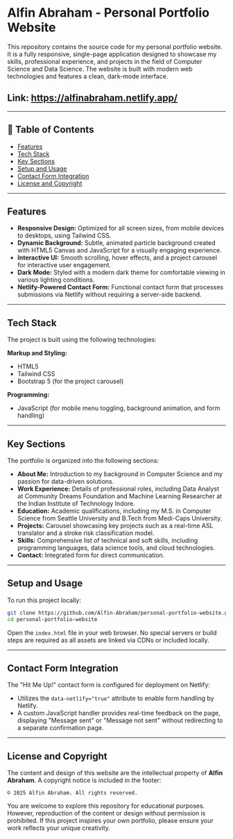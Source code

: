 # Alfin Abraham - Personal Portfolio Website

This repository contains the source code for my personal portfolio website. It is a fully responsive, single-page application designed to showcase my skills, professional experience, and projects in the field of Computer Science and Data Science. The website is built with modern web technologies and features a clean, dark-mode interface.
## Link: https://alfinabraham.netlify.app/
---

## 📑 Table of Contents
- [Features](#features)
- [Tech Stack](#tech-stack)
- [Key Sections](#key-sections)
- [Setup and Usage](#setup-and-usage)
- [Contact Form Integration](#contact-form-integration)
- [License and Copyright](#license-and-copyright)

---

## Features
- **Responsive Design:** Optimized for all screen sizes, from mobile devices to desktops, using Tailwind CSS.
- **Dynamic Background:** Subtle, animated particle background created with HTML5 Canvas and JavaScript for a visually engaging experience.
- **Interactive UI:** Smooth scrolling, hover effects, and a project carousel for interactive user engagement.
- **Dark Mode:** Styled with a modern dark theme for comfortable viewing in various lighting conditions.
- **Netlify-Powered Contact Form:** Functional contact form that processes submissions via Netlify without requiring a server-side backend.

---

## Tech Stack
The project is built using the following technologies:

**Markup and Styling:**
- HTML5
- Tailwind CSS
- Bootstrap 5 (for the project carousel)

**Programming:**
- JavaScript (for mobile menu toggling, background animation, and form handling)

---

## Key Sections
The portfolio is organized into the following sections:

- **About Me:** Introduction to my background in Computer Science and my passion for data-driven solutions.
- **Work Experience:** Details of professional roles, including Data Analyst at Community Dreams Foundation and Machine Learning Researcher at the Indian Institute of Technology Indore.
- **Education:** Academic qualifications, including my M.S. in Computer Science from Seattle University and B.Tech from Medi-Caps University.
- **Projects:** Carousel showcasing key projects such as a real-time ASL translator and a stroke risk classification model.
- **Skills:** Comprehensive list of technical and soft skills, including programming languages, data science tools, and cloud technologies.
- **Contact:** Integrated form for direct communication.

---

## Setup and Usage
To run this project locally:

```bash
git clone https://github.com/Alfin-Abraham/personal-portfolio-website.git
cd personal-portfolio-website
```

Open the `index.html` file in your web browser. No special servers or build steps are required as all assets are linked via CDNs or included locally.

---

## Contact Form Integration
The "Hit Me Up!" contact form is configured for deployment on Netlify:
- Utilizes the `data-netlify="true"` attribute to enable form handling by Netlify.
- A custom JavaScript handler provides real-time feedback on the page, displaying "Message sent" or "Message not sent" without redirecting to a separate confirmation page.

---

## License and Copyright
The content and design of this website are the intellectual property of **Alfin Abraham**. A copyright notice is included in the footer:

```text
© 2025 Alfin Abraham. All rights reserved.
```

You are welcome to explore this repository for educational purposes. However, reproduction of the content or design without permission is prohibited. If this project inspires your own portfolio, please ensure your work reflects your unique creativity.
